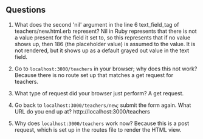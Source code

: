 ## Questions

1. What does the second 'nil' argument in the line 6 text_field_tag of teachers/new.html.erb represent?
Nil in Ruby represents that there is not a value present for the field it 
set to, so this represents that if no value shows up, then 186 (the 
placeholder value) is assumed to the value. It is not rendered, but it
shows up as a default grayed out value in the text field.  

2. Go to `localhost:3000/teachers` in your browser; why does this not work?
Because there is no route set up that matches a get request for teachers.

3. What type of request did your browser just perform?
A get request.

4. Go back to `localhost:3000/teachers/new`; submit the form again. What URL do you end up at?
http://localhost:3000/teachers

5. Why does `localhost:3000/teachers` work now?
Because this is a post request, which is set up in the routes file to render
the HTML view. 